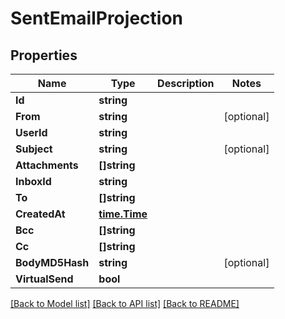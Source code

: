 # SentEmailProjection

## Properties

Name | Type | Description | Notes
------------ | ------------- | ------------- | -------------
**Id** | **string** |  | 
**From** | **string** |  | [optional] 
**UserId** | **string** |  | 
**Subject** | **string** |  | [optional] 
**Attachments** | **[]string** |  | 
**InboxId** | **string** |  | 
**To** | **[]string** |  | 
**CreatedAt** | [**time.Time**](time.Time) |  | 
**Bcc** | **[]string** |  | 
**Cc** | **[]string** |  | 
**BodyMD5Hash** | **string** |  | [optional] 
**VirtualSend** | **bool** |  | 

[[Back to Model list]](../README#documentation-for-models) [[Back to API list]](../README#documentation-for-api-endpoints) [[Back to README]](../README)



